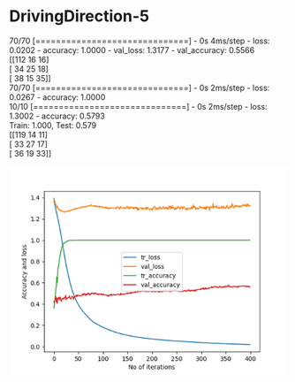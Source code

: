 # DrivingDirection-5

70/70 [==============================] - 0s 4ms/step - loss: 0.0202 - accuracy: 1.0000 - val_loss: 1.3177 - val_accuracy: 0.5566  <br>
[[112  16  16]     <br>
 [ 34  25  18]     <br>
 [ 38  15  35]]    <br> 
70/70 [==============================] - 0s 2ms/step - loss: 0.0267 - accuracy: 1.0000    <br>
10/10 [==============================] - 0s 2ms/step - loss: 1.3002 - accuracy: 0.5793    <br>
Train: 1.000, Test: 0.579          <br>
[[119  14  11]                     <br>
 [ 33  27  17]                     <br>
 [ 36  19  33]]                    <br>
 

![Screenshot](accuracy_57_9.png)
